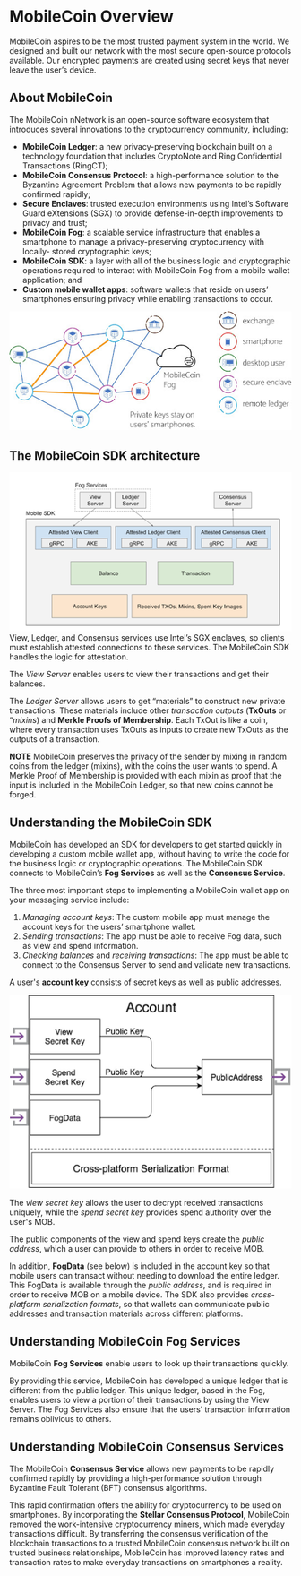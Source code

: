 # MobileCoin Overview

MobileCoin aspires to be the most trusted payment system in the world. We designed and built our network with the most secure open-source protocols available. Our encrypted payments are created using secret keys that never leave the user’s device.

## About MobileCoin

The MobileCoin nNetwork is an open-source software ecosystem that introduces several innovations to the cryptocurrency community, including:

* **MobileCoin Ledger**: a new privacy-preserving blockchain built on a technology foundation that includes CryptoNote and Ring Confidential Transactions (RingCT);
* **MobileCoin Consensus Protocol**: a high-performance solution to the Byzantine Agreement Problem that allows new payments to be rapidly confirmed rapidly;
* **Secure Enclaves**: trusted execution environments using Intel’s Software Guard eXtensions (SGX) to provide defense-in-depth improvements to privacy and trust;
* **MobileCoin Fog**: a scalable service infrastructure that enables a smartphone to manage a privacy-preserving cryptocurrency with locally- stored cryptographic keys;
* **MobileCoin SDK**: a layer with all of the business logic and cryptographic operations required to interact with MobileCoin Fog from a mobile wallet application; and
* **Custom mobile wallet apps**: software wallets that reside on users’ smartphones ensuring privacy while enabling transactions to occur.

![The MobileCoin ecosystem](images/mobilecoin-ecosystem.jpeg)

## The MobileCoin SDK architecture

![The MobileCoin SDK Architecture.](images/mobilecoin-sdk-architecture.png)
View, Ledger, and Consensus services use Intel’s SGX enclaves, so clients must establish attested connections to these services. The MobileCoin SDK handles the logic for attestation.

The *View Server* enables users to view their transactions and get their balances.

The *Ledger Server* allows users to get “materials” to construct new private transactions. These materials include other *transaction outputs* (**TxOuts** or “*mixins*) and **Merkle Proofs of Membership**. Each TxOut is like a coin, where every transaction uses TxOuts as inputs to create new TxOuts as the outputs of a transaction.

**NOTE** MobileCoin preserves the privacy of the sender by mixing in random coins from the ledger (mixins), with the coins the user wants to spend. A Merkle Proof of Membership is provided with each mixin as proof that the input is included in the MobileCoin Ledger, so that new coins cannot be forged.

## Understanding the MobileCoin SDK

MobileCoin has developed an SDK for developers to get started quickly in developing a custom mobile wallet app, without having to write the code for the business logic or cryptographic operations. The MobileCoin SDK connects to MobileCoin’s **Fog Services** as well as the **Consensus Service**.

The three most important steps to implementing a MobileCoin wallet app on your messaging service include:

1. *Managing account keys*: The custom mobile app must manage the account keys for the users’ smartphone wallet.
2. *Sending transactions*: The app must be able to receive Fog data, such as view and spend information.
3. *Checking balances* and *receiving transactions*: The app must be able to connect to the Consensus Server to send and validate new transactions.

A user's **account key** consists of secret keys as well as public addresses.

![How the mobile wallet app manages the mobile wallet’s secret keys, Fog data, and public addresses across different platforms.](images/mobilecoin-account.png)

The *view secret key* allows the user to decrypt received transactions uniquely, while the *spend secret key* provides spend authority over the user's MOB.

The public components of the view and spend keys create the *public address*, which a user can provide to others in order to receive MOB.

In addition, **FogData** (see below) is included in the account key so that mobile users can transact without needing to download the entire ledger. This FogData is available through the *public address*, and is required in order to receive MOB on a mobile device. The SDK also provides *cross-platform serialization formats*, so that wallets can communicate public addresses and transaction materials across different platforms.

## Understanding MobileCoin Fog Services

MobileCoin **Fog Services** enable users to look up their transactions quickly.

By providing this service, MobileCoin has developed a unique ledger that is different from the public ledger. This unique ledger, based in the Fog, enables users to view a portion of their transactions by using the View Server. The Fog Services also ensure that the users’ transaction information remains oblivious to others.

## Understanding MobileCoin Consensus Services

The MobileCoin **Consensus Service** allows new payments to be rapidly confirmed rapidly by providing a high-performance solution through Byzantine Fault Tolerant (BFT) consensus algorithms.

This rapid confirmation offers the ability for cryptocurrency to be used on smartphones. By incorporating the **Stellar Consensus Protocol**, MobileCoin removed the work-intensive cryptocurrency miners, which made everyday transactions difficult. By transferring the consensus verification of the blockchain transactions to a trusted MobileCoin consensus network built on trusted business relationships, MobileCoin has improved latency rates and transaction rates to make everyday transactions on smartphones a reality.
